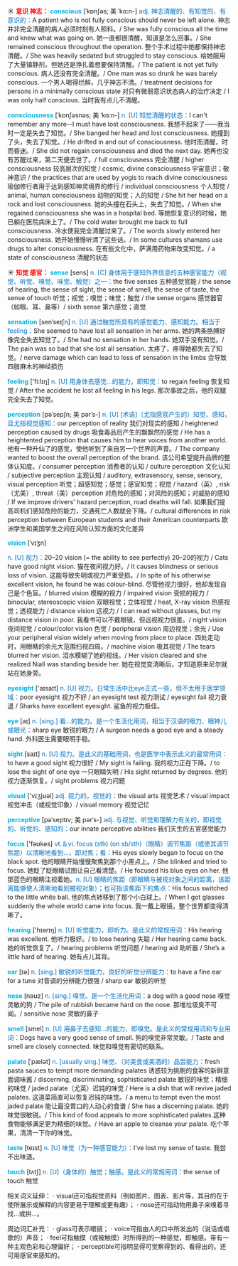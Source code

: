 ☀ <font color="red">**意识 神志：**</font>
<font color="sky blue">**conscious**</font> [ˈkɒnʃəs; 美 ˈkɑ:n-]
<font color="#0070c0">adj. 神志清醒的、有知觉的、有意识的：</font>A patient who is not fully conscious should never be left alone. 神志并非完全清醒的病人必须时刻有人照料。/ She was fully conscious all the time and knew what was going on. 她一直都很清醒，知道是怎么回事。/ She remained conscious throughout the operation. 整个手术过程中她都保持神志清醒。/ She was heavily sedated but struggled to stay conscious. 给她服用了大量镇静剂，但她还是挣扎着想要保持清醒。/ The patient is not yet fully conscious. 病人还没有完全清醒。/ One man was so drunk he was barely conscious. 一个男人喝得烂醉，几乎神志不清。/ treatment decisions for persons in a minimally conscious state 对只有微弱意识状态病人的治疗决定 / I was only half conscious. 当时我有点儿不清醒。

<font color="sky blue">**consciousness**</font> [ˈkɒnʃəsnəs; 美 ˈkɑ:n-]
<font color="#0070c0">n. [U] 知觉清醒的状态：</font>I can't remember any more--I must have lost consciousness. 我想不起来了——我当时一定是失去了知觉。/ She banged her head and lost consciousness. 她撞到了头，失去了知觉。/ He drifted in and out of consciousness. 他时而清醒，时而昏迷。/ She did not regain consciousness and died the next day. 她再也没有苏醒过来，第二天便去世了。/ full consciousness 完全清醒 / higher consciousness 较高层次的知觉 / cosmic, divine consciousness 宇宙意识；敬神意识 / the practices that are used by yogis to reach divine consciousness 瑜伽修行者用于达到感知神灵境界的修行 / individual consciousness 个人知觉 / animal, human consciousness 动物的知觉；人的知觉 / She hit her head on a rock and lost consciousness. 她的头撞在石头上，失去了知觉。/ When she regained consciousness she was in a hospital bed. 等她恢复意识的时候，她已躺在医院病床上了。/ The cold water brought me back to full consciousness. 冷水使我完全清醒过来了。/ The words slowly entered her consciousness. 她开始慢慢听清了这些话。/ In some cultures shamans use drugs to alter consciousness. 在有些文化中，萨满用药物来改变知觉。/ a state of consciousness 清醒的状态

☀ <font color="red">**知觉 感官：**</font>
<font color="sky blue">**sense**</font> [sens] 
<font color="#0070c0">n. [C] 身体用于感知外界信息的五种感官能力（视觉、听觉、嗅觉、味觉、触觉）之一：</font>the five senses 五种感觉官能 / the sense of hearing, the sense of sight, the sense of smell, the sense of taste, the sense of touch 听觉；视觉；嗅觉；味觉；触觉 / the sense organs 感觉器官（如眼、耳、鼻等）/ sixth sense 第六感觉；直觉
          
<font color="sky blue">**sensation**</font> [senˈseɪʃn]
<font color="#0070c0">n. [U] 通过触觉所具有的感觉能力、感知能力。相当于feeling：</font>She seemed to have lost all sensation in her arms. 她的两条胳膊好像完全失去知觉了。/ She had no sensation in her hands. 她双手没有知觉。/ The pain was so bad that she lost all sensation. 太疼了，疼得她都失去了知觉。/ nerve damage which can lead to loss of sensation in the limbs 会导致四肢麻木的神经损伤
 
<font color="sky blue">**feeling**</font> ['fi:lɪŋ] 
<font color="#0070c0">n. [U] 用身体去感觉…的能力，即知觉：</font>to regain feeling 恢复知觉 / After the accident he lost all feeling in his legs. 那次事故之后，他的双腿完全失去了知觉。
           
<font color="sky blue">**perception**</font> [pəˈsepʃn; 美 pərˈs-]
<font color="#0070c0">n. [U] [术语]（尤指感官产生的）知觉、感知，且尤指视觉感知：</font>our perception of reality 我们对现实的感知 / heightened perception caused by drugs 吸食毒品后产生的飘飘然的感觉 / He has a heightented perception that causes him to hear voices from another world. 他有一种升仙了的感觉，使他听到了来自另一个世界的声音。/ The company wanted to boost the overall perception of the brand. 该公司希望提升品牌的整体认知度。/ consumer perception 消费者的认知 / culture perception 文化认知 / subjective perception 主观认知 / auditory, extrasensory, sense, sensory, visual perception 听觉；超感知觉；感觉；感官知觉；视觉 / hazard（英）, risk（尤美）, threat（美）perception 对危险的感知；对风险的感知；对威胁的感知 / If we improve drivers' hazard perception, road deaths will fall. 如果我们提高司机们感知危险的能力，交通死亡人数就会下降。/ cultural differences in risk perception between European students and their American counterparts 欧洲学生和美国学生之间在风险认知方面的文化差异 
           
<font color="sky blue">**vision**</font> [ˈvɪʒn]

<font color="#0070c0">n. [U] 视力：</font>20–20 vision (= the ability to see perfectly) 20–20的视力 / Cats have good night vision. 猫在夜间视力好。/ It causes blindness or serious loss of vision. 这能导致失明或视力严重受损。/ In spite of his otherwise excellent vision, he found he was colour-blind. 尽管他视力很好，他却发现自己是个色盲。/ blurred vision 模糊的视力 / impaired vision 受损的视力 / binocular, stereoscopic vision 双眼视觉；立体视觉 / heat, X-ray vision 热感视觉；透视能力 / distance vision 远视力 / I can read without glasses, but my distance vision in poor. 我看书可以不戴眼镜，但远视视力很差。/ night vision 夜间视觉 / colour/color vision 色觉 / peripheral vision 周边视觉；余光 / Use your peripheral vision widely when moving from place to place. 四处走动时，用眼睛的余光大范围扫视四周。/ machine vision 极其视觉 / The tears blurred her vision. 泪水模糊了她的视线。/ Her vision cleared and she realized Niall was standing beside her. 她在视觉变清晰后，才知道原来尼尔就站在她身旁。

<font color="sky blue">**eyesight**</font> ['aɪsaɪt] 
<font color="#0070c0">n. [U] 视力。日常生活中比eye正式一些，但不太用于医学领域：</font>poor eyesight 视力不好 / an eyesight test 视力测试 / eyesight fail 视力衰退 / Sharks have excellent eyesight. 鲨鱼的视力极佳。

<font color="sky blue">**eye**</font> [aɪ] 
<font color="#0070c0">n. [sing.] 看…的能力。是一个生活化用词，相当于汉语的眼力、眼神儿或眼光：</font>sharp eye 敏锐的眼力 / A surgeon needs a good eye and a steady hand. 外科医生需要眼明手稳。

<font color="sky blue">**sight**</font> [saɪt] 
<font color="#0070c0">n. [U] 视力。是此义的基础用词，也是医学中表示此义的最常用词：</font>to have a good sight 视力很好 / My sight is failing. 我的视力正在下降。/ to lose the sight of one eye 一只眼睛失明 / His sight returned by degrees. 他的视力逐渐恢复。/ sight problems 视力问题

<font color="sky blue">**visual**</font> ['vɪӡjʊəl] 
<font color="#0070c0">adj. 视力的，视觉的：</font>the visual arts 视觉艺术 / visual impact 视觉冲击（或视觉印象）/ visual memory 视觉记忆
           
<font color="sky blue">**perceptive**</font> [pəˈseptɪv; 美 pərˈs-]
<font color="#0070c0">adj. 与视觉、听觉和理解力有关的，即视觉的、听觉的、感知的：</font>our innate perceptive abilities 我们天生的五官感觉能力

<font color="sky blue">**focus**</font> ['fəʊkəs] 
<font color="#0070c0">vt.＆vi. focus (sth) (on sb/sth)（眼睛）调节焦距（或使其调节焦距）以清晰地看到…，即对焦；看：</font>His eyes slowly began to focus on the black spot. 他的眼睛开始慢慢聚焦到那个小黑点上。/ She blinked and tried to focus. 她眨了眨眼睛试图让自己看清楚。/ He focused his blue eyes on her. 他那蓝色的眼睛注视着她。<font color="#0070c0">n. [U] 眼睛的焦距（即眼睛与被视对象之间的距离，该距离能够使人清晰地看到被视对象）；也可指该焦距下的焦点：</font>His focus switched to the little white ball. 他的焦点转移到了那个小白球上。/ When I got glasses suddenly the whole world came into focus. 我一戴上眼镜，整个世界都变得清晰了。

<font color="sky blue">**hearing**</font> ['hɪərɪŋ] 
<font color="#0070c0">n. [U] 听觉能力，即听力。是此义的常规用词：</font>His hearing was excellent. 他听力极好。/ to lose hearing 失聪 / Her hearing came back. 她的听觉恢复了。/ hearing problems 听觉问题 / hearing aid 助听器 / She’s a little hard of hearing. 她有点儿耳背。

<font color="sky blue">**ear**</font> [ɪə] 
<font color="#0070c0">n. [sing.] 敏锐的听觉能力，良好的听觉分辨能力：</font>to have a fine ear for a tune 对音调的分辨能力很强 / sharp ear 敏锐的听觉

<font color="sky blue">**nose**</font> [nəʊz] 
<font color="#0070c0">n. [sing.] 嗅觉。是一个生活化用词：</font>a dog with a good nose 嗅觉灵敏的狗 / The pile of rubbish became hard on the nose. 那堆垃圾臭不可闻。/ sensitive nose 灵敏的鼻子

<font color="sky blue">**smell**</font> [smel] 
<font color="#0070c0">n. [U] 用鼻子去感知…的能力，即嗅觉。是此义的常规用词和专业用词：</font>Dogs have a very good sense of smell. 狗的嗅觉非常灵敏。/ Taste and smell are closely connected. 味觉和嗅觉有密切的联系。
           
<font color="sky blue">**palate**</font> [ˈpælət]
<font color="#0070c0">n. [usually sing.] 味觉、（对美食或美酒的）品尝能力：</font>fresh pasta sauces to tempt more demanding palates 诱惑较为挑剔的食客的新鲜意面调味酱 / discerning, discriminating, sophisticated palate 敏锐的味觉；精细的味觉 / jaded palate（尤英）迟钝的味觉 / Here is a dish that will revive jaded palates. 这道菜简直可以恢复迟钝的味觉。/ a menu to tempt even the most jaded palate 能让最没胃口的人动心的食谱 / She has a discerning palate. 她的味觉很敏锐。/ This kind of food appeals to more sophisticated palates.这种食物能够满足更为精细的味觉。/ Have an apple to cleanse your palate. 吃个苹果，清清一下你的味觉。

<font color="sky blue">**taste**</font> [teɪst] 
<font color="#0070c0">n. [U] 味觉（为一种感官能力）：</font>I’ve lost my sense of taste. 我尝不出味道。

<font color="sky blue">**touch**</font> [tʌtʃ] 
<font color="#0070c0">n. [U]（身体的）触觉；触感。是此义的常规用词：</font>the sense of touch 触觉

相关词义延伸：
· visual还可指视觉资料（例如图片、图表、影片等，其目的在于使所展示或解释的内容更易于理解或更有趣）；
· nose还可指动物用鼻子来嗅着寻找…或拱…。

周边词汇补充：
· glass可表示眼镜；
· voice可指由人的口中所发出的（说话或唱歌的）声音；
· feel可指触摸（或被触摸）时所得到的一种感觉，即触感。带有一种主观色彩和心理偏好；
· perceptible可指明显得可觉察得到的、看得出的。还可用感官来感知的。